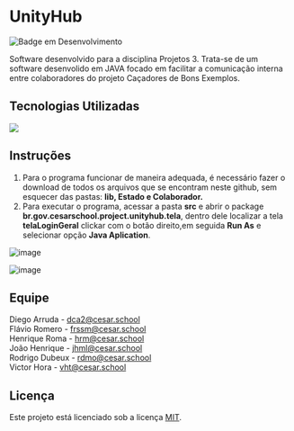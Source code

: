 # UnityHub
![Badge em Desenvolvimento](http://img.shields.io/static/v1?label=STATUS&message=EM%20DESENVOLVIMENTO&color=GREEN&style=flat-square)

Software desenvolvido para a disciplina Projetos 3.
Trata-se de um software desenvolido em JAVA focado em facilitar a comunicação interna entre colaboradores do projeto Caçadores de Bons Exemplos.

<h2> Tecnologias Utilizadas </h2>
<p dir="auto">
  <a target="_blank" rel="noopener noreferrer nofollow" href="https://img.shields.io/badge/Java-ED8B00?style=for-the-badge&logo=openjdk&logoColor=white">
    <img src="https://img.shields.io/badge/Java-ED8B00?style=for-the-badge&logo=openjdk&logoColor=white" style="max-width: 100%;">
  </a>  
  </a>
</p> 

## Instruções
1. Para o programa funcionar de maneira adequada, é necessário fazer o download de todos os arquivos que se encontram neste github, sem esquecer das pastas: **lib, Estado e Colaborador.**
2. Para executar o programa, acessar a pasta **src** e abrir o package **br.gov.cesarschool.project.unityhub.tela**, dentro dele localizar a tela **telaLoginGeral** clickar com o botão direito,em seguida **Run As** e selecionar opção **Java Aplication**.

 
![image](https://github.com/Cenafowzin/UnityHub/assets/101901740/a43021f0-e797-4dc3-a461-a27075cbcafe) 


![image](https://github.com/Cenafowzin/UnityHub/assets/101901740/1d05941a-53df-4bcf-afba-dc0315c29713)


## Equipe

Diego Arruda - dca2@cesar.school<br/> 
Flávio Romero - frssm@cesar.school<br/> 
Henrique Roma - hrm@cesar.school<br/> 
João Henrique - jhml@cesar.school<br/> 
Rodrigo Dubeux - rdmo@cesar.school<br/>
Victor Hora - vht@cesar.school

## Licença
Este projeto está licenciado sob a licença [MIT](https://github.com/flavio-muniz/MALO---fds-2023.1/blob/main/LICENSE).
